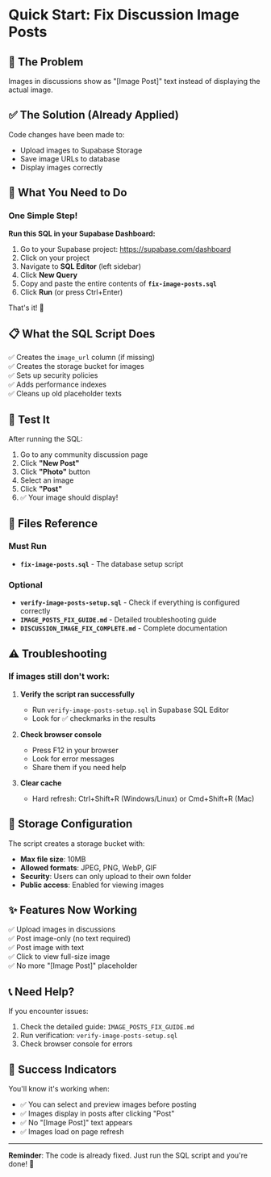 # Quick Start: Fix Discussion Image Posts

## 🎯 The Problem
Images in discussions show as "[Image Post]" text instead of displaying the actual image.

## ✅ The Solution (Already Applied)
Code changes have been made to:
- Upload images to Supabase Storage
- Save image URLs to database
- Display images correctly

## 🚀 What You Need to Do

### One Simple Step!

**Run this SQL in your Supabase Dashboard:**

1. Go to your Supabase project: https://supabase.com/dashboard
2. Click on your project
3. Navigate to **SQL Editor** (left sidebar)
4. Click **New Query**
5. Copy and paste the entire contents of **`fix-image-posts.sql`**
6. Click **Run** (or press Ctrl+Enter)

That's it! 🎉

## 📋 What the SQL Script Does

✅ Creates the `image_url` column (if missing)  
✅ Creates the storage bucket for images  
✅ Sets up security policies  
✅ Adds performance indexes  
✅ Cleans up old placeholder texts  

## 🧪 Test It

After running the SQL:

1. Go to any community discussion page
2. Click **"New Post"**
3. Click **"Photo"** button
4. Select an image
5. Click **"Post"**
6. ✅ Your image should display!

## 📁 Files Reference

### Must Run
- **`fix-image-posts.sql`** - The database setup script

### Optional
- **`verify-image-posts-setup.sql`** - Check if everything is configured correctly
- **`IMAGE_POSTS_FIX_GUIDE.md`** - Detailed troubleshooting guide
- **`DISCUSSION_IMAGE_FIX_COMPLETE.md`** - Complete documentation

## ⚠️ Troubleshooting

### If images still don't work:

1. **Verify the script ran successfully**
   - Run `verify-image-posts-setup.sql` in Supabase SQL Editor
   - Look for ✅ checkmarks in the results

2. **Check browser console**
   - Press F12 in your browser
   - Look for error messages
   - Share them if you need help

3. **Clear cache**
   - Hard refresh: Ctrl+Shift+R (Windows/Linux) or Cmd+Shift+R (Mac)

## 🔐 Storage Configuration

The script creates a storage bucket with:
- **Max file size**: 10MB
- **Allowed formats**: JPEG, PNG, WebP, GIF
- **Security**: Users can only upload to their own folder
- **Public access**: Enabled for viewing images

## ✨ Features Now Working

✅ Upload images in discussions  
✅ Post image-only (no text required)  
✅ Post image with text  
✅ Click to view full-size image  
✅ No more "[Image Post]" placeholder  

## 📞 Need Help?

If you encounter issues:
1. Check the detailed guide: `IMAGE_POSTS_FIX_GUIDE.md`
2. Run verification: `verify-image-posts-setup.sql`
3. Check browser console for errors

## 🎉 Success Indicators

You'll know it's working when:
- ✅ You can select and preview images before posting
- ✅ Images display in posts after clicking "Post"
- ✅ No "[Image Post]" text appears
- ✅ Images load on page refresh

---

**Reminder**: The code is already fixed. Just run the SQL script and you're done! 🚀

